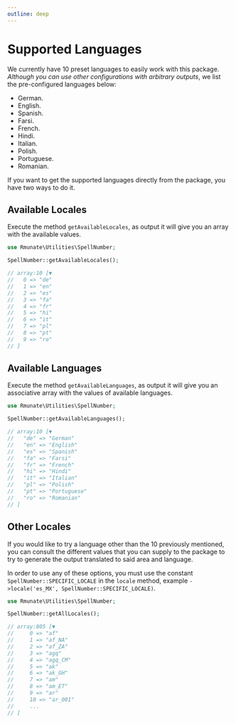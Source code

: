 ```yaml
---
outline: deep
---
```


# Supported Languages

We currently have 10 preset languages to easily work with this package. _Although you can use other configurations with arbitrary outputs_, we list the pre-configured languages below:

- German.
- English.
- Spanish.
- Farsi.
- French.
- Hindi.
- Italian.
- Polish.
- Portuguese.
- Romanian.

If you want to get the supported languages directly from the package, you have two ways to do it.

## Available Locales
Execute the method `getAvailableLocales`, as output it will give you an array with the available values.

```php
use Rmunate\Utilities\SpellNumber;

SpellNumber::getAvailableLocales();

// array:10 [▼
//   0 => "de"
//   1 => "en"
//   2 => "es"
//   3 => "fa"
//   4 => "fr"
//   5 => "hi"
//   6 => "it"
//   7 => "pl"
//   8 => "pt"
//   9 => "ro"
// ]
```

## Available Languages

Execute the method `getAvailableLanguages`, as output it will give you an associative array with the values of available languages.

```php
use Rmunate\Utilities\SpellNumber;

SpellNumber::getAvailableLanguages();

// array:10 [▼ 
//   "de" => "German"
//   "en" => "English"
//   "es" => "Spanish"
//   "fa" => "Farsi"
//   "fr" => "French"
//   "hi" => "Hindi"
//   "it" => "Italian"
//   "pl" => "Polish"
//   "pt" => "Portuguese"
//   "ro" => "Romanian"
// ]
```

## Other Locales

If you would like to try a language other than the 10 previously mentioned, you can consult the different values that you can supply to the package to try to generate the output translated to said area and language.

In order to use any of these options, you must use the constant `SpellNumber::SPECIFIC_LOCALE` in the `locale` method, example `->locale('es_MX', SpellNumber::SPECIFIC_LOCALE)`.


```php
use Rmunate\Utilities\SpellNumber;

SpellNumber::getAllLocales();

// array:805 [▼ 
//     0 => "af"
//     1 => "af_NA"
//     2 => "af_ZA"
//     3 => "agq"
//     4 => "agq_CM"
//     5 => "ak"
//     6 => "ak_GH"
//     7 => "am"
//     8 => "am_ET"
//     9 => "ar"
//     10 => "ar_001"
//     ...
// ]
```